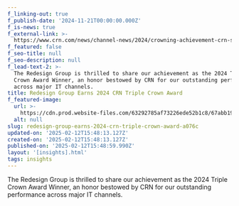 ```yaml
---
f_linking-out: true
f_publish-date: '2024-11-21T00:00:00.000Z'
f_is-news: true
f_external-link: >-
  https://www.crn.com/news/channel-news/2024/crowning-achievement-crn-s-2024-triple-crown-award-winners
f_featured: false
f_seo-title: null
f_seo-description: null
f_lead-text-2: >-
  The Redesign Group is thrilled to share our achievement as the 2024 Triple
  Crown Award Winner, an honor bestowed by CRN for our outstanding performance
  across major IT channels.
title: Redesign Group Earns 2024 CRN Triple Crown Award
f_featured-image:
  url: >-
    https://cdn.prod.website-files.com/63292785af73226ede52b1c8/67abb19de67bea98458f2083_673f6fd0db71fa505a2811b2_redesign-crn-tripple-crown.jpeg
  alt: null
slug: redesign-group-earns-2024-crn-triple-crown-award-a076c
updated-on: '2025-02-12T15:48:13.127Z'
created-on: '2025-02-12T15:48:13.127Z'
published-on: '2025-02-12T15:48:59.990Z'
layout: '[insights].html'
tags: insights
---
```


The Redesign Group is thrilled to share our achievement as the 2024 Triple Crown Award Winner, an honor bestowed by CRN for our outstanding performance across major IT channels.
